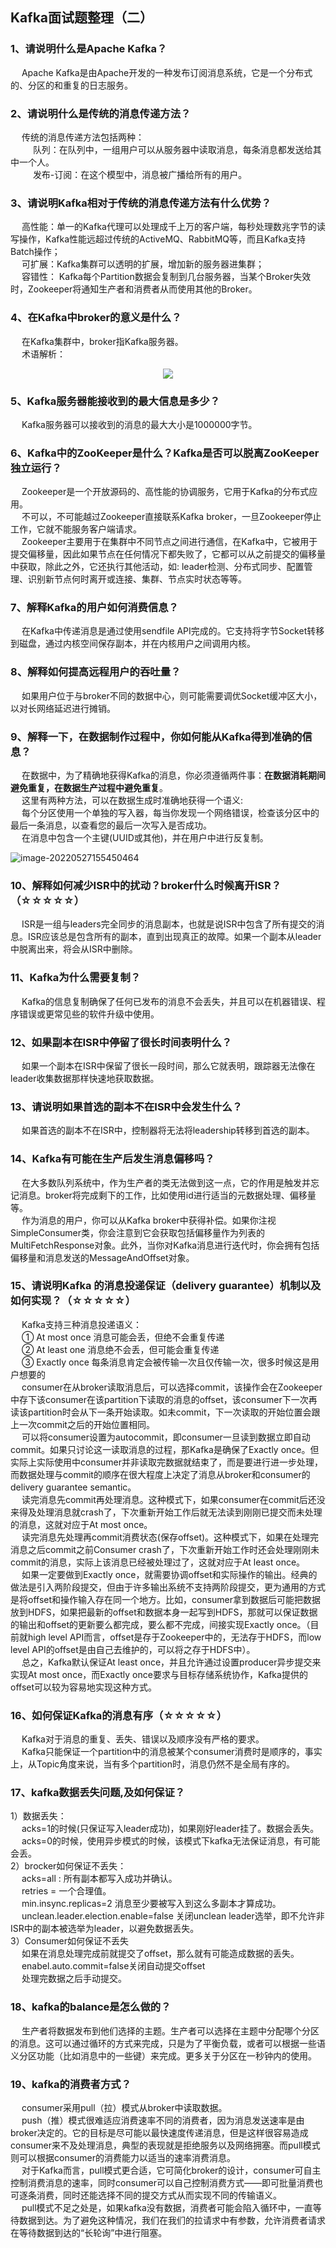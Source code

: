 ## Kafka面试题整理（二）  

### 1、请说明什么是Apache Kafka？  
&emsp; Apache Kafka是由Apache开发的一种发布订阅消息系统，它是一个分布式的、分区的和重复的日志服务。  

### 2、请说明什么是传统的消息传递方法？  
&emsp; 传统的消息传递方法包括两种：  
&emsp; &emsp; 队列：在队列中，一组用户可以从服务器中读取消息，每条消息都发送给其中一个人。  
&emsp; &emsp; 发布-订阅：在这个模型中，消息被广播给所有的用户。  

### 3、请说明Kafka相对于传统的消息传递方法有什么优势？  
&emsp; 高性能：单一的Kafka代理可以处理成千上万的客户端，每秒处理数兆字节的读写操作，Kafka性能远超过传统的ActiveMQ、RabbitMQ等，而且Kafka支持Batch操作；   
&emsp; 可扩展：Kafka集群可以透明的扩展，增加新的服务器进集群；  
&emsp; 容错性： Kafka每个Partition数据会复制到几台服务器，当某个Broker失效时，Zookeeper将通知生产者和消费者从而使用其他的Broker。  

### 4、在Kafka中broker的意义是什么？  
&emsp; 在Kafka集群中，broker指Kafka服务器。  
&emsp; 术语解析：  
<p align="center">
<img src="../pics/Kafka面试题Pics/Kafka中broker的意义.png"/>  
<p align="center">
</p>
</p>  


### 5、Kafka服务器能接收到的最大信息是多少？  
&emsp; Kafka服务器可以接收到的消息的最大大小是1000000字节。  

### 6、Kafka中的ZooKeeper是什么？Kafka是否可以脱离ZooKeeper独立运行？  
&emsp; Zookeeper是一个开放源码的、高性能的协调服务，它用于Kafka的分布式应用。  
&emsp; 不可以，不可能越过Zookeeper直接联系Kafka broker，一旦Zookeeper停止工作，它就不能服务客户端请求。  
&emsp; Zookeeper主要用于在集群中不同节点之间进行通信，在Kafka中，它被用于提交偏移量，因此如果节点在任何情况下都失败了，它都可以从之前提交的偏移量中获取，除此之外，它还执行其他活动，如: leader检测、分布式同步、配置管理、识别新节点何时离开或连接、集群、节点实时状态等等。  

### 7、解释Kafka的用户如何消费信息？  
&emsp; 在Kafka中传递消息是通过使用sendfile API完成的。它支持将字节Socket转移到磁盘，通过内核空间保存副本，并在内核用户之间调用内核。  

### 8、解释如何提高远程用户的吞吐量？  
&emsp; 如果用户位于与broker不同的数据中心，则可能需要调优Socket缓冲区大小，以对长网络延迟进行摊销。  

### 9、解释一下，在数据制作过程中，你如何能从Kafka得到准确的信息？  
&emsp; 在数据中，为了精确地获得Kafka的消息，你必须遵循两件事：**在数据消耗期间避免重复，在数据生产过程中避免重复**。  
&emsp; 这里有两种方法，可以在数据生成时准确地获得一个语义:   
&emsp; 每个分区使用一个单独的写入器，每当你发现一个网络错误，检查该分区中的最后一条消息，以查看您的最后一次写入是否成功。  
&emsp; 在消息中包含一个主键(UUID或其他)，并在用户中进行反复制。  

![image-20220527155450464](..\pics\Kafka面试题Pics\exactlyOnce.png)

### 10、解释如何减少ISR中的扰动？broker什么时候离开ISR？（☆☆☆☆☆）  
&emsp; ISR是一组与leaders完全同步的消息副本，也就是说ISR中包含了所有提交的消息。ISR应该总是包含所有的副本，直到出现真正的故障。如果一个副本从leader中脱离出来，将会从ISR中删除。  

### 11、Kafka为什么需要复制？  
&emsp; Kafka的信息复制确保了任何已发布的消息不会丢失，并且可以在机器错误、程序错误或更常见些的软件升级中使用。  

### 12、如果副本在ISR中停留了很长时间表明什么？  
&emsp; 如果一个副本在ISR中保留了很长一段时间，那么它就表明，跟踪器无法像在leader收集数据那样快速地获取数据。  

### 13、请说明如果首选的副本不在ISR中会发生什么？  
&emsp; 如果首选的副本不在ISR中，控制器将无法将leadership转移到首选的副本。  

### 14、Kafka有可能在生产后发生消息偏移吗？  
&emsp; 在大多数队列系统中，作为生产者的类无法做到这一点，它的作用是触发并忘记消息。broker将完成剩下的工作，比如使用id进行适当的元数据处理、偏移量等。  
&emsp; 作为消息的用户，你可以从Kafka broker中获得补偿。如果你注视SimpleConsumer类，你会注意到它会获取包括偏移量作为列表的MultiFetchResponse对象。此外，当你对Kafka消息进行迭代时，你会拥有包括偏移量和消息发送的MessageAndOffset对象。  

### 15、请说明Kafka 的消息投递保证（delivery guarantee）机制以及如何实现？（☆☆☆☆☆）  
&emsp; Kafka支持三种消息投递语义：  
&emsp; ① At most once 消息可能会丢，但绝不会重复传递  
&emsp; ② At least one 消息绝不会丢，但可能会重复传递  
&emsp; ③ Exactly once 每条消息肯定会被传输一次且仅传输一次，很多时候这是用户想要的  
&emsp; consumer在从broker读取消息后，可以选择commit，该操作会在Zookeeper中存下该consumer在该partition下读取的消息的offset，该consumer下一次再读该partition时会从下一条开始读取。如未commit，下一次读取的开始位置会跟上一次commit之后的开始位置相同。  
&emsp; 可以将consumer设置为autocommit，即consumer一旦读到数据立即自动commit。如果只讨论这一读取消息的过程，那Kafka是确保了Exactly once。但实际上实际使用中consumer并非读取完数据就结束了，而是要进行进一步处理，而数据处理与commit的顺序在很大程度上决定了消息从broker和consumer的delivery guarantee semantic。  
&emsp; 读完消息先commit再处理消息。这种模式下，如果consumer在commit后还没来得及处理消息就crash了，下次重新开始工作后就无法读到刚刚已提交而未处理的消息，这就对应于At most once。  
&emsp; 读完消息先处理再commit消费状态(保存offset)。这种模式下，如果在处理完消息之后commit之前Consumer crash了，下次重新开始工作时还会处理刚刚未commit的消息，实际上该消息已经被处理过了，这就对应于At least once。  
&emsp; 如果一定要做到Exactly once，就需要协调offset和实际操作的输出。经典的做法是引入两阶段提交，但由于许多输出系统不支持两阶段提交，更为通用的方式是将offset和操作输入存在同一个地方。比如，consumer拿到数据后可能把数据放到HDFS，如果把最新的offset和数据本身一起写到HDFS，那就可以保证数据的输出和offset的更新要么都完成，要么都不完成，间接实现Exactly once。（目前就high level API而言，offset是存于Zookeeper中的，无法存于HDFS，而low level API的offset是由自己去维护的，可以将之存于HDFS中）。  
&emsp; 总之，Kafka默认保证At least once，并且允许通过设置producer异步提交来实现At most once，而Exactly once要求与目标存储系统协作，Kafka提供的offset可以较为容易地实现这种方式。  

### 16、如何保证Kafka的消息有序（☆☆☆☆☆）  
&emsp; Kafka对于消息的重复、丢失、错误以及顺序没有严格的要求。  
&emsp; Kafka只能保证一个partition中的消息被某个consumer消费时是顺序的，事实上，从Topic角度来说，当有多个partition时，消息仍然不是全局有序的。  

### 17、kafka数据丢失问题,及如何保证？  
1）数据丢失：  
&emsp; acks=1的时候(只保证写入leader成功)，如果刚好leader挂了。数据会丢失。  
&emsp; acks=0的时候，使用异步模式的时候，该模式下kafka无法保证消息，有可能会丢。  
2）brocker如何保证不丢失：  
&emsp; acks=all : 所有副本都写入成功并确认。  
&emsp; retries = 一个合理值。  
&emsp; min.insync.replicas=2  消息至少要被写入到这么多副本才算成功。  
&emsp; unclean.leader.election.enable=false 关闭unclean leader选举，即不允许非ISR中的副本被选举为leader，以避免数据丢失。  
3）Consumer如何保证不丢失  
&emsp; 如果在消息处理完成前就提交了offset，那么就有可能造成数据的丢失。  
&emsp; enabel.auto.commit=false关闭自动提交offset  
&emsp; 处理完数据之后手动提交。  

### 18、kafka的balance是怎么做的？  
&emsp; 生产者将数据发布到他们选择的主题。生产者可以选择在主题中分配哪个分区的消息。这可以通过循环的方式来完成，只是为了平衡负载，或者可以根据一些语义分区功能（比如消息中的一些键）来完成。更多关于分区在一秒钟内的使用。  

### 19、kafka的消费者方式？  
&emsp; consumer采用pull（拉）模式从broker中读取数据。  
&emsp; push（推）模式很难适应消费速率不同的消费者，因为消息发送速率是由broker决定的。它的目标是尽可能以最快速度传递消息，但是这样很容易造成consumer来不及处理消息，典型的表现就是拒绝服务以及网络拥塞。而pull模式则可以根据consumer的消费能力以适当的速率消费消息。  
&emsp; 对于Kafka而言，pull模式更合适，它可简化broker的设计，consumer可自主控制消费消息的速率，同时consumer可以自己控制消费方式——即可批量消费也可逐条消费，同时还能选择不同的提交方式从而实现不同的传输语义。  
&emsp; pull模式不足之处是，如果kafka没有数据，消费者可能会陷入循环中，一直等待数据到达。为了避免这种情况，我们在我们的拉请求中有参数，允许消费者请求在等待数据到达的“长轮询”中进行阻塞。  














